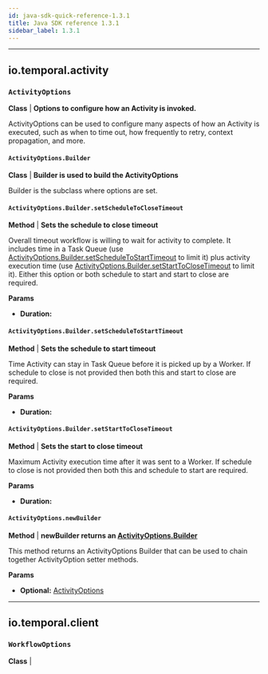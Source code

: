 ```yaml
---
id: java-sdk-quick-reference-1.3.1
title: Java SDK reference 1.3.1
sidebar_label: 1.3.1
---
```


---

## io.temporal.activity

### `ActivityOptions`

**Class** | **Options to configure how an Activity is invoked.**

ActivityOptions can be used to configure many aspects of how an Activity is executed, such as when to time out, how frequently to retry, context propagation, and more.

#### `ActivityOptions.Builder`

**Class** | **Builder is used to build the ActivityOptions**

Builder is the subclass where options are set.

#### `ActivityOptions.Builder.setScheduleToCloseTimeout`

**Method** | **Sets the schedule to close timeout**

Overall timeout workflow is willing to wait for activity to complete. It includes time in a Task Queue (use [ActivityOptions.Builder.setScheduleToStartTimeout](#activityoptionsbuildersetscheduletostarttimeout) to limit it) plus activity execution time (use [ActivityOptions.Builder.setStartToCloseTimeout](#activityoptionsbuildersetstarttoclosetimeout) to limit it). Either this option or both schedule to start and start to close are required.

**Params**

- **Duration:**

#### `ActivityOptions.Builder.setScheduleToStartTimeout`

**Method** | **Sets the schedule to start timeout**

Time Activity can stay in Task Queue before it is picked up by a Worker. If schedule to close is not provided then both this and start to close are required.

**Params**

- **Duration:**

#### `ActivityOptions.Builder.setStartToCloseTimeout`

**Method** | **Sets the start to close timeout**

Maximum Activity execution time after it was sent to a Worker. If schedule to close is not provided then both this and schedule to start are required.

**Params**

- **Duration:**

#### `ActivityOptions.newBuilder`

**Method** | **newBuilder returns an [ActivityOptions.Builder](#activityoptionsbuilder)**

This method returns an ActivityOptions Builder that can be used to chain together ActivityOption setter methods.

**Params**

- **Optional:** [ActivityOptions](#activityoptions)

---

## io.temporal.client

### `WorkflowOptions`

**Class** |
